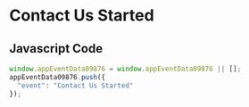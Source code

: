 # Contact Us Started

### 

## Javascript Code
```js
window.appEventData09876 = window.appEventData09876 || [];
appEventData09876.push({
  "event": "Contact Us Started"
});
```







